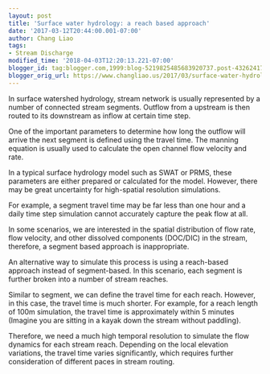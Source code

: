 ```yaml
---
layout: post
title: 'Surface water hydrology: a reach based approach'
date: '2017-03-12T20:44:00.001-07:00'
author: Chang Liao
tags:
- Stream Discharge
modified_time: '2018-04-03T12:20:13.221-07:00'
blogger_id: tag:blogger.com,1999:blog-5219825485683920737.post-432624172299537449
blogger_orig_url: https://www.changliao.us/2017/03/surface-water-hydrology-005.html
---
```


In surface watershed hydrology, stream network is usually represented by a 
number of connected stream segments. Outflow from a upstream is then routed to 
its downstream as inflow at certain time step. 

One of the important parameters to determine how long the outflow will arrive 
the next segment is defined using the travel time. The manning equation is 
usually used to calculate the open channel flow velocity and rate. 

In a typical surface hydrology model such as SWAT or PRMS, these parameters 
are either prepared or calculated for the model. However, there may be great 
uncertainty for high-spatial resolution simulations. 

For example, a segment travel time may be far less than one hour and a daily 
time step simulation cannot accurately capture the peak flow at all. 

In some scenarios, we are interested in the spatial distribution of flow rate, 
flow velocity, and other dissolved components (DOC/DIC) in the stream, 
therefore, a segment based approach is inappropriate. 

An alternative way to simulate this process is using a reach-based approach 
instead of segment-based. 
In this scenario, each segment is further broken into a number of stream 
reaches. 

Similar to segment, we can define the travel time for each reach. However, in 
this case, the travel time is much shorter. For example, for a reach length of 
100m simulation, the travel time is approximately within 5 minutes (Imagine 
you are sitting in a kayak down the stream without paddling). 

Therefore, we need a much high temporal resolution to simulate the flow 
dynamics for each stream reach. Depending on the local elevation variations, 
the travel time varies significantly, which requires further consideration of 
different paces in stream routing. 
